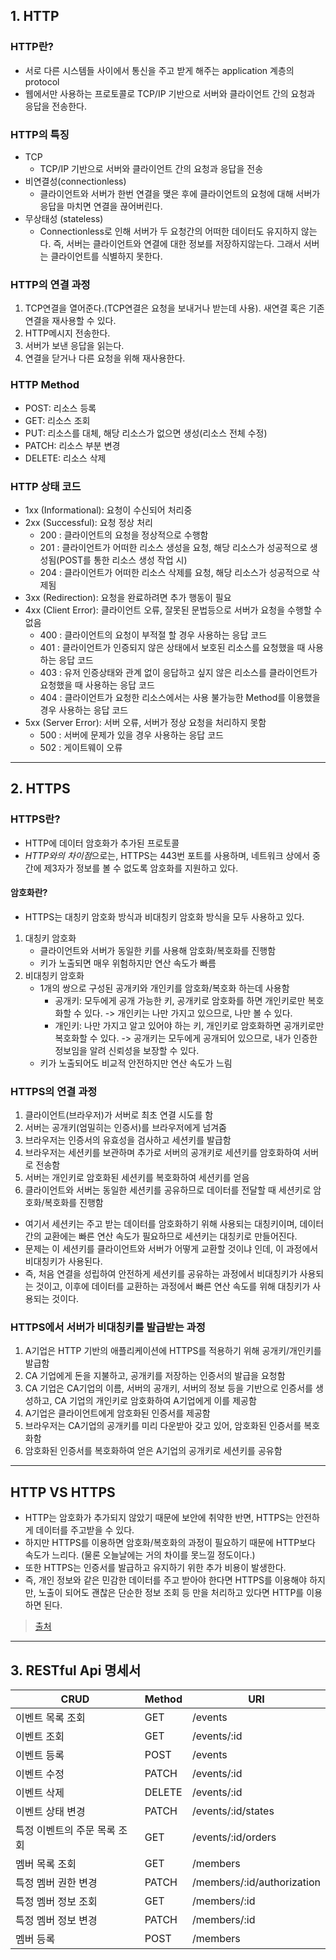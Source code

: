 ## 1. HTTP
### HTTP란?
- 서로 다른 시스템들 사이에서 통신을 주고 받게 해주는 application 계층의 protocol
- 웹에서만 사용하는 프로토콜로 TCP/IP 기반으로 서버와 클라이언트 간의 요청과 응답을 전송한다.
### HTTP의 특징
- TCP
  - TCP/IP 기반으로 서버와 클라이언트 간의 요청과 응답을 전송
- 비연결성(connectionless)
  - 클라이언트와 서버가 한번 연결을 맺은 후에 클라이언트의 요청에 대해 서버가 응답을 마치면 연결을 끊어버린다.
- 무상태성 (stateless)
  - Connectionless로 인해 서버가 두 요청간의 어떠한 데이터도 유지하지 않는다. 즉, 서버는 클라이언트와 연결에 대한 정보를 저장하지않는다. 그래서 서버는 클라이언트를 식별하지 못한다.
### HTTP의 연결 과정
1. TCP연결을 열어준다.(TCP연결은 요청을 보내거나 받는데 사용). 새연결 혹은 기존 연결을 재사용할 수 있다.
2. HTTP메시지 전송한다.
3. 서버가 보낸 응답을 읽는다.
4. 연결을 닫거나 다른 요청을 위해 재사용한다.
### HTTP Method
- POST: 리소스 등록
- GET: 리소스 조회
- PUT: 리소스를 대체, 해당 리소스가 없으면 생성(리소스 전체 수정)
- PATCH: 리소스 부분 변경
- DELETE: 리소스 삭제
### HTTP 상태 코드
- 1xx (Informational): 요청이 수신되어 처리중
- 2xx (Successful): 요청 정상 처리
  - 200 : 클라이언트의 요청을 정상적으로 수행함
  - 201 : 클라이언트가 어떠한 리소스 생성을 요청, 해당 리소스가 성공적으로 생성됨(POST를 통한 리소스 생성 작업 시)
  - 204 : 클라이언트가 어떠한 리소스 삭제를 요청, 해당 리소스가 성공적으로 삭제됨
- 3xx (Redirection): 요청을 완료하려면 추가 행동이 필요
- 4xx (Client Error): 클라이언트 오류, 잘못된 문법등으로 서버가 요청을 수행할 수 없음
  - 400 : 클라이언트의 요청이 부적절 할 경우 사용하는 응답 코드
  - 401 : 클라이언트가 인증되지 않은 상태에서 보호된 리소스를 요청했을 때 사용하는 응답 코드
  - 403 : 유저 인증상태와 관계 없이 응답하고 싶지 않은 리소스를 클라이언트가 요청했을 때 사용하는 응답 코드
  - 404 : 클라이언트가 요청한 리소스에서는 사용 불가능한 Method를 이용했을 경우 사용하는 응답 코드
- 5xx (Server Error): 서버 오류, 서버가 정상 요청을 처리하지 못함
  - 500 : 서버에 문제가 있을 경우 사용하는 응답 코드
  - 502 : 게이트웨이 오류

*****   
## 2. HTTPS
### HTTPS란?
- HTTP에 데이터 암호화가 추가된 프로토콜
- *HTTP와의 차이점*으로는, HTTPS는 443번 포트를 사용하며, 네트워크 상에서 중간에 제3자가 정보를 볼 수 없도록 암호화를 지원하고 있다.
#### 암호화란?
- HTTPS는 대칭키 암호화 방식과 비대칭키 암호화 방식을 모두 사용하고 있다.
1. 대칭키 암호화
   - 클라이언트와 서버가 동일한 키를 사용해 암호화/복호화를 진행함
   - 키가 노출되면 매우 위험하지만 연산 속도가 빠름
2. 비대칭키 암호화
   - 1개의 쌍으로 구성된 공개키와 개인키를 암호화/복호화 하는데 사용함
     - 공개키: 모두에게 공개 가능한 키, 공개키로 암호화를 하면 개인키로만 복호화할 수 있다. -> 개인키는 나만 가지고 있으므로, 나만 볼 수 있다.
     - 개인키: 나만 가지고 알고 있어야 하는 키, 개인키로 암호화하면 공개키로만 복호화할 수 있다. -> 공개키는 모두에게 공개되어 있으므로, 내가 인증한 정보임을 알려 신뢰성을 보장할 수 있다.
   - 키가 노출되어도 비교적 안전하지만 연산 속도가 느림
### HTTPS의 연결 과정
1. 클라이언트(브라우저)가 서버로 최초 연결 시도를 함
2. 서버는 공개키(엄밀히는 인증서)를 브라우저에게 넘겨줌
3. 브라우저는 인증서의 유효성을 검사하고 세션키를 발급함
4. 브라우저는 세션키를 보관하며 추가로 서버의 공개키로 세션키를 암호화하여 서버로 전송함
5. 서버는 개인키로 암호화된 세션키를 복호화하여 세션키를 얻음
6. 클라이언트와 서버는 동일한 세션키를 공유하므로 데이터를 전달할 때 세션키로 암호화/복호화를 진행함
- 여기서 세션키는 주고 받는 데이터를 암호화하기 위해 사용되는 대칭키이며, 데이터 간의 교환에는 빠른 연산 속도가 필요하므로 세션키는 대칭키로 만들어진다.
- 문제는 이 세션키를 클라이언트와 서버가 어떻게 교환할 것이냐 인데, 이 과정에서 비대칭키가 사용된다.
- 즉, 처음 연결을 성립하여 안전하게 세션키를 공유하는 과정에서 비대칭키가 사용되는 것이고, 이후에 데이터를 교환하는 과정에서 빠른 연산 속도를 위해 대칭키가 사용되는 것이다.
### HTTPS에서 서버가 비대칭키를 발급받는 과정
1. A기업은 HTTP 기반의 애플리케이션에 HTTPS를 적용하기 위해 공개키/개인키를 발급함
2. CA 기업에게 돈을 지불하고, 공개키를 저장하는 인증서의 발급을 요청함
3. CA 기업은 CA기업의 이름, 서버의 공개키, 서버의 정보 등을 기반으로 인증서를 생성하고, CA 기업의 개인키로 암호화하여 A기업에게 이를 제공함
4. A기업은 클라이언트에게 암호화된 인증서를 제공함
5. 브라우저는 CA기업의 공개키를 미리 다운받아 갖고 있어, 암호화된 인증서를 복호화함
6. 암호화된 인증서를 복호화하여 얻은 A기업의 공개키로 세션키를 공유함
*****
## HTTP VS HTTPS
- HTTP는 암호화가 추가되지 않았기 때문에 보안에 취약한 반면, HTTPS는 안전하게 데이터를 주고받을 수 있다.
- 하지만 HTTPS를 이용하면 암호화/복호화의 과정이 필요하기 때문에 HTTP보다 속도가 느리다. (물론 오늘날에는 거의 차이를 못느낄 정도이다.)
- 또한 HTTPS는 인증서를 발급하고 유지하기 위한 추가 비용이 발생한다.
- 즉, 개인 정보와 같은 민감한 데이터를 주고 받아야 한다면 HTTPS를 이용해야 하지만, 노출이 되어도 괜찮은 단순한 정보 조회 등 만을 처리하고 있다면 HTTP를 이용하면 된다.
>[출처](https://mangkyu.tistory.com/98)
*****
## 3. RESTful Api 명세서
| CRUD  | Method | URI                        |
|-------|-----|----------------------------|
| 이벤트 목록 조회 | GET | /events                    |
| 이벤트 조회 | GET | /events/:id                |
| 이벤트 등록 | POST | /events                    |
| 이벤트 수정 | PATCH | /events/:id                |
| 이벤트 삭제 | DELETE | /events/:id                |
| 이벤트 상태 변경 | PATCH | /events/:id/states         |
| 특정 이벤트의 주문 목록 조회 | GET | /events/:id/orders         |
| 멤버 목록 조회 | GET | /members                   |
| 특정 멤버 권한 변경 | PATCH | /members/:id/authorization |
| 특정 멤버 정보 조회 | GET | /members/:id               |
| 특정 멤버 정보 변경 | PATCH | /members/:id               |
| 멤버 등록 | POST | /members                   |